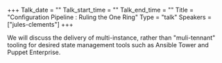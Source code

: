 +++
Talk_date = ""
Talk_start_time = ""
Talk_end_time = ""
Title = "Configuration Pipeline : Ruling the One Ring"
Type = "talk"
Speakers = ["jules-clements"]
+++

We will discuss the delivery of multi-instance, rather than "muli-tennant" tooling for desired state management tools such as Ansible Tower and Puppet Enterprise.